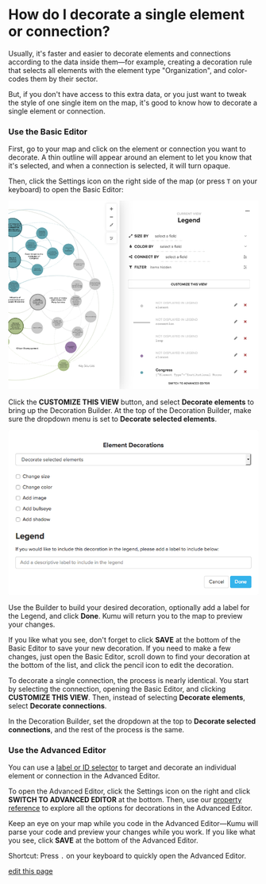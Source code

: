 # How do I decorate a single element or connection?

Usually, it's faster and easier to decorate elements and connections according to the data inside them—for example, creating a decoration rule that selects all elements with the element type "Organization", and color-codes them by their sector.

But, if you don't have access to this extra data, or you just want to tweak the style of one single item on the map, it's good to know how to decorate a single element or connection.

### Use the Basic Editor

First, go to your map and click on the element or connection you want to decorate. A thin outline will appear around an element to let you know that it's selected, and when a connection is selected, it will turn opaque.

Then, click the Settings icon on the right side of the map (or press `T` on your keyboard) to open the Basic Editor:

![Basic Editor](/images/overview-basic-editor.png)

Click the **CUSTOMIZE THIS VIEW** button, and select **Decorate elements** to bring up the Decoration Builder. At the top of the Decoration Builder, make sure the dropdown menu is set to **Decorate selected elements**.

![Decorate selected elements modal](/images/decorate-selected-elements.png)

Use the Builder to build your desired decoration, optionally add a label for the Legend, and click **Done**. Kumu will return you to the map to preview your changes.

If you like what you see, don't forget to click **SAVE** at the bottom of the Basic Editor to save your new decoration. If you need to make a few changes, just open the Basic Editor, scroll down to find your decoration at the bottom of the list, and click the pencil icon to edit the decoration.

To decorate a single connection, the process is nearly identical. You start by selecting the connection, opening the Basic Editor, and clicking **CUSTOMIZE THIS VIEW**. Then, instead of selecting **Decorate elements**, select **Decorate connections**.

In the Decoration Builder, set the dropdown at the top to **Decorate selected connections**, and the rest of the process is the same.

### Use the Advanced Editor

You can use a [label or ID selector](/guides/selectors.md#by-label) to target and decorate an individual element or connection in the Advanced Editor.

To open the Advanced Editor, click the Settings icon on the right and click **SWITCH TO ADVANCED EDITOR** at the bottom. Then, use our [property reference](/guides/property-reference.md) to explore all the options for decorations in the Advanced Editor.

Keep an eye on your map while you code in the Advanced Editor—Kumu will parse your code and preview your changes while you work. If you like what you see, click **SAVE** at the bottom of the Advanced Editor.

<p class="alert alert-info">
Shortcut: Press <code>.</code> on your keyboard to quickly open the Advanced Editor.
</p>

<span class="edit-link"><a href="https://github.com/kumu/docs/blob/master/faq/how-do-i-decorate-a-single-element-or-connection.md" target="_blank"><i class="fa fa-github"></i> edit this page</a></span>
